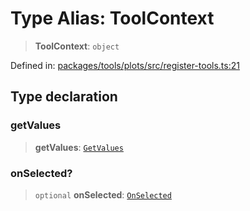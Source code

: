 # Type Alias: ToolContext

> **ToolContext**: `object`

Defined in: [packages/tools/plots/src/register-tools.ts:21](https://github.com/GeoDaCenter/openassistant/blob/0a6a7e7306d75a25dc968b3117f04cb7bd613bec/packages/tools/plots/src/register-tools.ts#L21)

## Type declaration

### getValues

> **getValues**: [`GetValues`](GetValues.md)

### onSelected?

> `optional` **onSelected**: [`OnSelected`](OnSelected.md)
